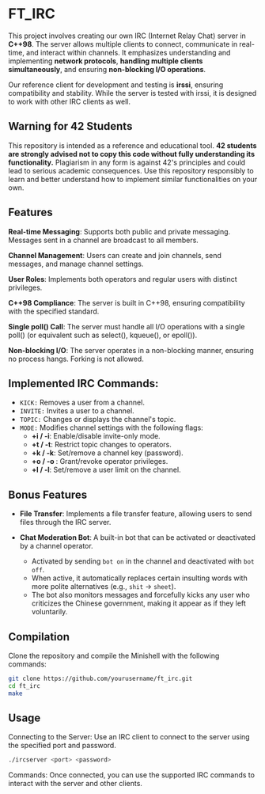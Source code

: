 # FT_IRC

This project involves creating our own IRC (Internet Relay Chat) server in **C++98**. The server allows multiple clients to connect, communicate in real-time, and interact within channels. It emphasizes understanding and implementing **network protocols**, **handling multiple clients simultaneously**, and ensuring **non-blocking I/O operations**.

Our reference client for development and testing is **irssi**, ensuring compatibility and stability. While the server is tested with irssi, it is designed to work with other IRC clients as well.


## Warning for 42 Students

This repository is intended as a reference and educational tool. **42 students are strongly advised not to copy this code without fully understanding its functionality.** Plagiarism in any form is against 42's principles and could lead to serious academic consequences. Use this repository responsibly to learn and better understand how to implement similar functionalities on your own.

## Features

**Real-time Messaging**: Supports both public and private messaging. Messages sent in a channel are broadcast to all members.

**Channel Management**: Users can create and join channels, send messages, and manage channel settings.

**User Roles**: Implements both operators and regular users with distinct privileges.

**C++98 Compliance**: The server is built in C++98, ensuring compatibility with the specified standard.

**Single poll() Call**: The server must handle all I/O operations with a single poll() (or equivalent such as select(), kqueue(), or epoll()).

**Non-blocking I/O**: The server operates in a non-blocking manner, ensuring no process hangs. Forking is not allowed.

## Implemented IRC Commands:

- `KICK:` Removes a user from a channel.
- `INVITE:` Invites a user to a channel.
- `TOPIC:` Changes or displays the channel's topic.
- `MODE:` Modifies channel settings with the following flags:
    - **+i / -i**: Enable/disable invite-only mode.
    - **+t / -t**: Restrict topic changes to operators.
    - **+k <key> / -k**: Set/remove a channel key (password).
    - **+o <user> / -o <user>**: Grant/revoke operator privileges.
    - **+l <limit> / -l**: Set/remove a user limit on the channel.

## Bonus Features

- **File Transfer**: Implements a file transfer feature, allowing users to send files through the IRC server.

- **Chat Moderation Bot**: A built-in bot that can be activated or deactivated by a channel operator.
     - Activated by sending ```bot on``` in the channel and deactivated with ```bot off```.
     - When active, it automatically replaces certain insulting words with more polite alternatives (e.g., ```shit``` → ```sheet```).
     - The bot also monitors messages and forcefully kicks any user who criticizes the Chinese government, making it appear as if they left voluntarily.

## Compilation

Clone the repository and compile the Minishell with the following commands:

```bash
git clone https://github.com/yourusername/ft_irc.git
cd ft_irc
make
```

## Usage

Connecting to the Server: Use an IRC client to connect to the server using the specified port and password.
```bash
./ircserver <port> <password>
```
Commands: Once connected, you can use the supported IRC commands to interact with the server and other clients.
